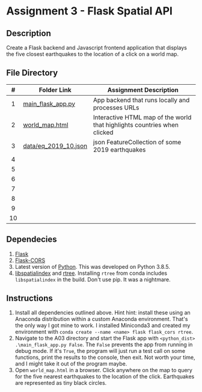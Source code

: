 # Assignment 3 - Flask Spatial API

## Description

Create a Flask backend and Javascript frontend application that displays the five closest earthquakes to the location of a click on a world map.

## File Directory

|   #   | Folder Link | Assignment Description |
| :---: | ----------- | ---------------------- |
|   1    | [main_flask_app.py](main_flask_app.py) | App backend that runs locally and processes URLs |
|   2    | [world_map.html](world_map.html) | Interactive HTML map of the world that highlights countries when clicked |
|   3    | [data/eq_2019_10.json](data/eq_2019_10.json) |  json FeatureCollection of some 2019 earthquakes  |
|   4    |             |                        |
|   5    |             |                        |
|   6    |             |                        |
|   7    |             |                        |
|   8    |             |                        |
|   9    |             |                        |
|   10   |             |                        |

## Dependecies

1. [Flask](https://flask.palletsprojects.com/en/1.1.x/installation/#install-flask)
2. [Flask-CORS](https://flask-cors.readthedocs.io/en/latest/)
3. Latest version of [Python](https://www.python.org/downloads/). This was developed on Python 3.8.5.
4. [libspatialindex](https://libspatialindex.org/en/latest/install.html) and [rtree](https://anaconda.org/conda-forge/rtree). Installing `rtree` from conda includes `libspatialindex` in the build. Don't use pip. It was a nightmare.

## Instructions

1. Install all dependencies outlined above. Hint hint: install these using an Anaconda distribution within a custom Anaconda environment. That's the only way I got mine to work. I installed Miniconda3 and created my environment with `conda create --name <name> flask flask_cors rtree`.
2. Navigate to the A03 directory and start the Flask app with `<python_dist> .\main_flask_app.py False`. The `False` prevents the app from running in debug mode. If it's `True`, the program will just run a test call on some functions, print the results to the console, then exit. Not worth your time, and I might take it out of the program maybe.
3. Open `world_map.html` in a browser. Click anywhere on the map to query for the five nearest earthquakes to the location of the click. Earthquakes are represented as tiny black circles.
